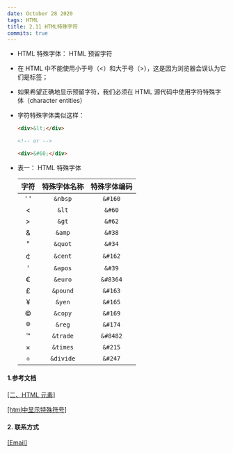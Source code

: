 ```yaml
---
date: October 28 2020
tags: HTML
title: 2.11 HTML特殊字符
commits: true
---
```


- HTML 特殊字体： HTML 预留字符

- 在 HTML 中不能使用小于号（<）和大于号（>），这是因为浏览器会误认为它们是标签；

- 如果希望正确地显示预留字符，我们必须在 HTML 源代码中使用字符特殊字体（character entities）

- 字符特殊字体类似这样：

  ```html
  <div>&lt;</div>

  <!-- or -->

  <div>&#60;</div>
  ```

- 表一： HTML 特殊字体

  | 字符 | 特殊字体名称 | 特殊字体编码 |
  | :--: | :------: | :------: |
  | ' '  |  `&nbsp`  |  `&#160`  |
  |  <   |   `&lt`   |  `&#60`   |
  |  >   |   `&gt`   |  `&#62`   |
  |  &   |  `&amp`   |  `&#38`   |
  |  "   |  `&quot`  |  `&#34`   |
  |  ￠  |  `&cent`  |  `&#162`  |
  |  '   |  `&apos`  |  `&#39`   |
  |  €   |  `&euro`  | `&#8364`  |
  |  £   | `&pound`  |  `&#163`  |
  |  ¥   |  `&yen`   |  `&#165`  |
  |  ©   |  `&copy`  |  `&#169`  |
  |  ®   |  `&reg`   |  `&#174`  |
  |  ™   | `&trade`  | `&#8482`  |
  |  ×   | `&times`  |  `&#215`  |
  |  ÷   | `&divide` |  `&#247`  |

#### 1.参考文档

[[二、HTML 元素]](https://web-dolphin.github.io/2020/10/28/HTML/Tutorial/%E4%BA%8C%E3%80%81HTML%20%E5%85%83%E7%B4%A0/)

[[html中显示特殊符号]](https://blog.csdn.net/sunbocong/article/details/81032758)

#### 2. 联系方式

[[Email]](yuanmin8888@outlook.com)
